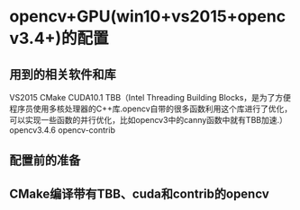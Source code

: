 # opencv+GPU(win10+vs2015+opencv3.4+)的配置<dr>
## 用到的相关软件和库<dr>
VS2015<dr>
CMake<dr>
CUDA10.1<dr>
TBB（Intel Threading Building Blocks，是为了方便程序员使用多核处理器的C++库.opencv自带的很多函数利用这个库进行了优化，可以实现一些函数的并行优化，比如opencv3中的canny函数中就有TBB加速.）<dr>
opencv3.4.6<dr>
opencv-contrib<dr>
## 配置前的准备<dr>
## CMake编译带有TBB、cuda和contrib的opencv<dr>


